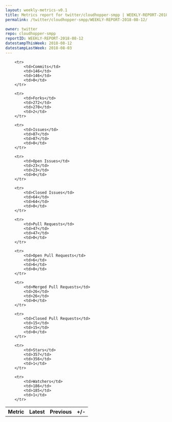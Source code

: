 ```yaml
---
layout: weekly-metrics-v0.1
title: Metrics report for twitter/cloudhopper-smpp | WEEKLY-REPORT-2018-08-12
permalink: /twitter/cloudhopper-smpp/WEEKLY-REPORT-2018-08-12/

owner: twitter
repo: cloudhopper-smpp
reportID: WEEKLY-REPORT-2018-08-12
datestampThisWeek: 2018-08-12
datestampLastWeek: 2018-08-03
---
```




<table style="width: 100%;">
    <tr>
        <th>Metric</th>
        <th>Latest</th>
        <th>Previous</th>
        <th>+/-</th>
    </tr>

        <tr>
            <td>Commits</td>
            <td>146</td>
            <td>146</td>
            <td>0</td>
        </tr>
        
        <tr>
            <td>Forks</td>
            <td>272</td>
            <td>270</td>
            <td>2</td>
        </tr>
        
        <tr>
            <td>Issues</td>
            <td>87</td>
            <td>87</td>
            <td>0</td>
        </tr>
        
        <tr>
            <td>Open Issues</td>
            <td>23</td>
            <td>23</td>
            <td>0</td>
        </tr>
        
        <tr>
            <td>Closed Issues</td>
            <td>64</td>
            <td>64</td>
            <td>0</td>
        </tr>
        
        <tr>
            <td>Pull Requests</td>
            <td>47</td>
            <td>47</td>
            <td>0</td>
        </tr>
        
        <tr>
            <td>Open Pull Requests</td>
            <td>6</td>
            <td>6</td>
            <td>0</td>
        </tr>
        
        <tr>
            <td>Merged Pull Requests</td>
            <td>26</td>
            <td>26</td>
            <td>0</td>
        </tr>
        
        <tr>
            <td>Closed Pull Requests</td>
            <td>15</td>
            <td>15</td>
            <td>0</td>
        </tr>
        
        <tr>
            <td>Stars</td>
            <td>357</td>
            <td>356</td>
            <td>1</td>
        </tr>
        
        <tr>
            <td>Watchers</td>
            <td>186</td>
            <td>185</td>
            <td>1</td>
        </tr>
        
</table>
